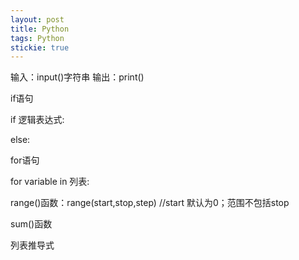 ```yaml
---
layout: post
title: Python
tags: Python
stickie: true
---
```


输入：input()字符串  输出：print()

if语句

  if 逻辑表达式:

  else:

for语句

  for variable in 列表:

range()函数：range(start,stop,step) //start 默认为0；范围不包括stop

sum()函数

列表推导式
